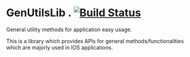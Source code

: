 # GenUtilsLib . [![Build Status](https://travis-ci.org/virtplay/GenUtilsLib.svg?branch=master)](https://travis-ci.org/virtplay/GenUtilsLib)
General utility methods for application easy usage.

This is a library which provides APIs for general methods/functionalities which are majorly used in IOS applications.
